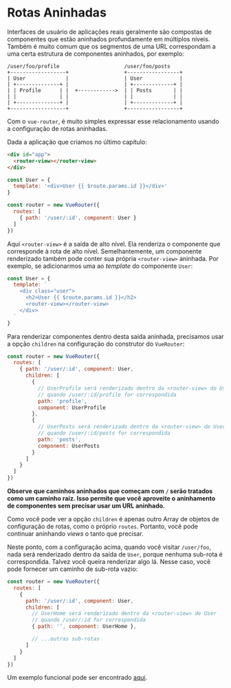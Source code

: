 # Rotas Aninhadas

Interfaces de usuário de aplicações reais geralmente são compostas de componentes que estão aninhados profundamente em múltiplos níveis. Também é muito comum que os segmentos de uma URL correspondam a uma certa estrutura de componentes aninhados, por exemplo:

```
/user/foo/profile                     /user/foo/posts
+------------------+                  +-----------------+
| User             |                  | User            |
| +--------------+ |                  | +-------------+ |
| | Profile      | |  +------------>  | | Posts       | |
| |              | |                  | |             | |
| +--------------+ |                  | +-------------+ |
+------------------+                  +-----------------+
```

Com o `vue-router`, é muito simples expressar esse relacionamento usando a configuração de rotas aninhadas.

Dada a aplicação que criamos no último capítulo:

``` html
<div id="app">
  <router-view></router-view>
</div>
```

``` js
const User = {
  template: '<div>User {{ $route.params.id }}</div>'
}

const router = new VueRouter({
  routes: [
    { path: '/user/:id', component: User }
  ]
})
```

Aqui `<router-view>` é a saída de alto nível. Ela renderiza o componente que corresponde à rota de alto nível. Semelhantemente, um componente renderizado também pode conter sua própria `<router-view>` aninhada. Por exemplo, se adicionarmos uma ao _template_ do componente `User`:

``` js
const User = {
  template: `
    <div class="user">
      <h2>User {{ $route.params.id }}</h2>
      <router-view></router-view>
    </div>
  `
}
```

Para renderizar componentes dentro desta saída anínhada, precisamos usar a opção `children` na configuração do construtor do `VueRouter`:

``` js
const router = new VueRouter({
  routes: [
    { path: '/user/:id', component: User,
      children: [
        {
          // UserProfile será renderizado dentro da <router-view> do User
          // quando /user/:id/profile for correspondida
          path: 'profile',
          component: UserProfile
        },
        {
          // UserPosts será renderizado dentro da <router-view> do User
          // quando /user/:id/posts for correspondida
          path: 'posts',
          component: UserPosts
        }
      ]
    }
  ]
})
```

**Observe que caminhos aninhados que começam com `/` serão tratados como um caminho raíz. Isso permite que você aproveite o aninhamento de componentes sem precisar usar um URL aninhado.**

Como você pode ver a opção `children` é apenas outro Array de objetos de configuração de rotas, como o próprio `routes`. Portanto, você pode continuar aninhando _views_ o tanto que precisar.

Neste ponto, com a configuração acima, quando você visitar `/user/foo`, nada será renderizado dentro da saída de `User`, porque nenhuma sub-rota é correspondida. Talvez você queira renderizar algo lá. Nesse caso, você pode fornecer um caminho de sub-rota vazio:

``` js
const router = new VueRouter({
  routes: [
    {
      path: '/user/:id', component: User,
      children: [
        // UserHome será renderizado dentro da <router-view> de User
        // quando /user/:id for correspondida
        { path: '', component: UserHome },

        // ...outras sub-rotas
      ]
    }
  ]
})
```

Um exemplo funcional pode ser encontrado [aqui](https://jsfiddle.net/yyx990803/L7hscd8h/).
